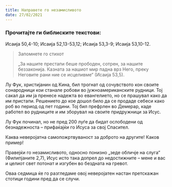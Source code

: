 ```yaml
---
title: Направете го незамисливото
date: 27/02/2021
---
```


### Прочитајте ги библиските текстови:
Исаија 50,4-10; Исаија 52,13-53,12; Исаија 53,3-9; Исаија 53,10-12.

> <p>Запомнете го стихот</p>
> „За нашите престапи беше прободен, сотрен, за нашите беззаконија. Казната за нашиот мир падна врз Него, преку Неговите рани ние се исцеливме“ (Исаија 53,5).

Лу Фук, христијанин од Кина, бил трогнат од сочувството кон своите сонародници кои станале робови во јужноамериканските рудници. Тој сакал да им ја пренесе надежта во евангелието, но се прашувал како да им пристапи. Решението до кое дошол било да се продаде себеси како роб во период од пет години. Тој бил префрлен во Демерар, каде работел во рудниците и им зборувал на своите придружници за Исус.

Лу Фук починал, но не пред 200 луѓе да бидат ослободени од безнадежноста – прифаќајќи го Исуса за свој Спасител.

Каква неверојатна самопожртвуваност за доброто на другите! Каков пример!

Правејќи го незамисливото, односно понизно „зеде обличје на слуга“ (Филипјаните 2,7), Исус исто така допрел до недостижните – мене и вас и целиот свет потонат и изгубен во бездната на гревот.

Оваа седмица ќе го разгледаме овој неверојатен настан претскажан стотици години пред да се случи.
